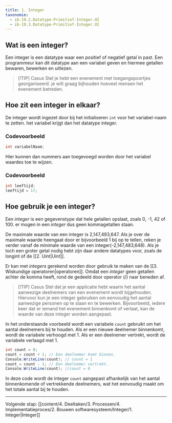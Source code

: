 ```yaml
---
title: 1. Integer
taxonomie:
  - ib-19.2.Datatype-Primitief-Integer.OI
  - ib-19.3.Datatype-Primitief-Integer.OI
---
```


## Wat is een integer?
Een integer is een datatype waar een positief of negatief getal in past. Een programmeur kan dit datatype aan een variabel geven en hiermee getallen bewaren, bewerken en uitlezen.

> [!TIP] Casus
> Stel je hebt een evenement met toegangspoortjes georganiseerd. je wilt graag bijhouden hoeveel mensen het evenement betreden.  
## Hoe zit een integer in elkaar?
De integer wordt ingezet door bij het initialiseren `int` voor het variabel-naam te zetten. het variabel krijgt dan het datatype integer.

### Codevoorbeeld
```C#
int variabelNaam;
```

Hier kunnen dan nummers aan toegevoegd worden door het variabel waardes toe te wijzen.

### Codevoorbeeld
```C#
int leeftijd;
leeftijd = 17;
```
## Hoe gebruik je een integer?
Een _integer_ is een gegevenstype dat hele getallen opslaat, zoals 0, -1, 42 of 100. er mogen in een _integer_ dus geen kommagetallen staan. 

De maximale waarde van een integer is 2,147,483,647. Als je over de maximale waarde heengaat door er bijvoorbeeld 1 bij op te tellen, reken je verder vanaf de minimale waarde van een integer(-2,147,483,648). Als je toch een groter getal nodig hebt zijn daar andere datatypes voor, zoals de longint of de [[2. Uint|Uint]].

Er kan met _integers_ gerekend worden door gebruik te maken van de [[3. Wiskundige operatoren|operatoren]].  Omdat een _integer_ geen getallen achter de komma heeft, rond de gedeeld door operator (/) naar beneden af.


> [!TIP] Casus
Stel dat je een applicatie hebt waarin het aantal aanwezige deelnemers van een evenement wordt bijgehouden. Hiervoor kun je een integer gebruiken om eenvoudig het aantal aanwezige personen op te slaan en te bewerken. Bijvoorbeeld, iedere keer dat er iemand het evenement binnenkomt of verlaat, kan de waarde van deze integer worden aangepast.

In het onderstaande voorbeeld wordt een variabele `count` gebruikt om het aantal deelnemers bij te houden. Als er een nieuwe deelnemer binnenkomt, wordt de variabele verhoogd met 1. Als er een deelnemer vertrekt, wordt de variabele verlaagd met 1.

```C#
int count = 0; 
count = count + 1; // Een deelnemer komt binnen.
Console.WriteLine(count); // count = 1
count = count - 1; // Een deelnemer vertrekt.
Console.WriteLine(count); //count = 0
```
In deze code wordt de integer `count` aangepast afhankelijk van het aantal binnenkomende of vertrekkende deelnemers, wat het eenvoudig maakt om het totale aantal bij te houden.


---
Volgende stap: [[content/4. Deeltaken/3. Processen/4. Implementatieproces/2. Bouwen softwaresysteem/Integer/1. Integer|Integer]]